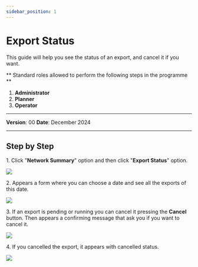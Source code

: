 ```yaml
---
sidebar_position: 1
---
```


# Export Status

This guide will help you see the status of an export, and cancel it if you want.

** Standard roles allowed to perform the following steps in the programme **

1.	**Administrator**
2.	**Planner**
3.	**Operator**

------------

**Version**: 00
**Date**: December 2024

------------
## **Step by Step**

1\. Click "**Network Summary**" option and then click "**Export Status**" option.

![](/img/16.Exports/stop_0.png)


2\. Appears a form where you can choose a date and see all the exports of this date.

![](/img/16.Exports/stop_1.png)

3\. If an export is pending or running you can cancel it pressing the **Cancel** button. Then appears a confirming message that ask you if you want to cancel it.

![](/img/16.Exports/stop_2.png)

4\. If you cancelled the export, it appears with cancelled status.

![](/img/16.Exports/stop_3.png)